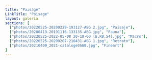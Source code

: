 ```yaml
---
title: "Paisage"
LinkTitle: "Paisage"
layout: galeria
sections: [
  ["photos/20220525-20200229-193127-ABG 2.jpg", "Paisaje"],
  ["photos/20200413-20191116-133135-ABG.jpg", "Fauna"],
  ["photos/20220525-2022-05-08 20-10-00 (B,R8,S4).jpg", "Macro"],
  ["photos/20220525-20200207-210431-ABG 1.jpg", "Retrato"],
  ["photos/20210409_2021-cataloge0668.jpg", "Fineart"]
]
---
```

